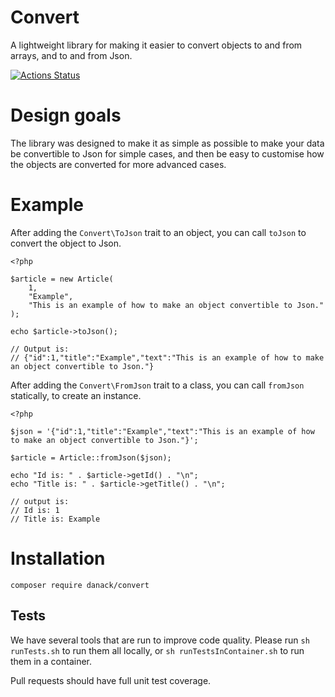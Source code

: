 # Convert

A lightweight library for making it easier to convert objects to and from arrays, and to and from Json.

[![Actions Status](https://github.com/Danack/Convert/workflows/Tests/badge.svg)](https://github.com/Danack/Convert/actions)

# Design goals

The library was designed to make it as simple as possible to make your data be convertible to Json for simple cases, and then be easy to customise how the objects are converted for more advanced cases.


# Example

After adding the `Convert\ToJson` trait to an object, you can call `toJson` to convert the object to Json.

```
<?php

$article = new Article(
    1,
    "Example",
    "This is an example of how to make an object convertible to Json."
);

echo $article->toJson();

// Output is:
// {"id":1,"title":"Example","text":"This is an example of how to make an object convertible to Json."}
```

After adding the `Convert\FromJson` trait to a class, you can call `fromJson` statically, to create an instance.

```
<?php

$json = '{"id":1,"title":"Example","text":"This is an example of how to make an object convertible to Json."}';

$article = Article::fromJson($json);

echo "Id is: " . $article->getId() . "\n";
echo "Title is: " . $article->getTitle() . "\n";

// output is:
// Id is: 1
// Title is: Example

```

# Installation

```composer require danack/convert```

## Tests

We have several tools that are run to improve code quality. Please run `sh runTests.sh` to run them all locally, or `sh runTestsInContainer.sh` to run them in a container. 

Pull requests should have full unit test coverage.
